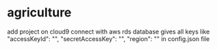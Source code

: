 # agriculture
add project on cloud9 
connect with aws rds database
gives all keys like "accessKeyId": "", "secretAccessKey": "", "region": "" in config.json file
